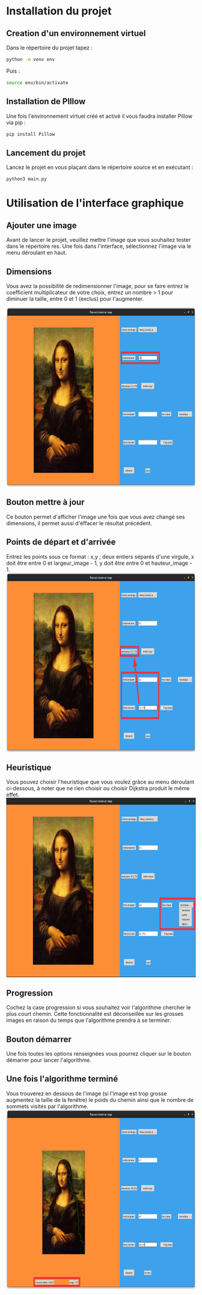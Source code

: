 # Installation du projet
## Creation d'un environnement virtuel
Dans le répertoire du projet tapez :
```bash
python -m venv env
```
Puis :
```bash
source env/bin/activate
```
## Installation de PIllow
Une fois l'environnement virtuel créé et activé il vous faudra installer Pillow via pip :
```bash
pip install Pillow
```
## Lancement du projet
Lancez le projet en vous plaçant dans le répertoire source et en exécutant :
```bash
python3 main.py
```
# Utilisation de l'interface graphique
## Ajouter une image
Avant de lancer le projet, veuillez mettre l'image que vous souhaitez tester dans le répertoire res. 
Une fois dans l'interface, sélectionnez l'image via le menu déroulant en haut.
## Dimensions
Vous avez la possibilité de redimensionner l'image, pour se faire entrez le coefficient multiplicateur de votre choix, 
entrez un nombre > 1 pour diminuer la taille, entre 0 et 1 (exclus) pour l'augmenter.

<img src="miniatures/dimensions.png" alt="alt text" width="810" height="477" align="center">

## Bouton mettre à jour
Ce bouton permet d'afficher l'image une fois que vous avez changé ses dimensions, il permet aussi d'éffacer le résultat précédent.
## Points de départ et d'arrivée
Entrez les points sous ce format : x,y ; deux entiers séparés d'une virgule, x doit être entre 0 et largeur_image - 1, y doit être entre 0 et hauteur_image - 1.
<img src="miniatures/points.png" alt="alt text" width="810" height="477" align="center">
## Heuristique
Vous pouvez choisir l'heuristique que vous voulez grâce au menu déroulant ci-dessous, à noter que ne rien choisir ou choisir Dijkstra produit le même effet.
<img src="miniatures/heuristiques.png" alt="alt text" width="810" height="477" align="center">
## Progression
Cochez la case progression si vous souhaitez voir l'algorithme chercher le plus court chemin. Cette fonctionnalité est déconseillée sur les grosses images
en raison du temps que l'algorithme prendra à se terminer.
## Bouton démarrer
Une fois toutes les options renseignées vous pourrez cliquer sur le bouton démarrer pour lancer l'algorithme.
## Une fois l'algorithme terminé
Vous trouverez en dessous de l'image (si l'image est trop grosse augmentez la taille de la fenêtre) le poids du chemin ainsi que le
nombre de sommets visités par l'algorithme.
<img src="miniatures/resultat.png" alt="alt text" width="810" height="477" align="center">
